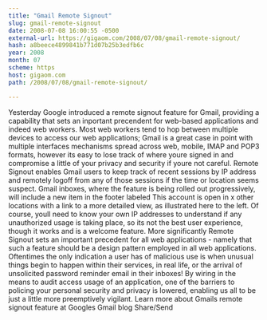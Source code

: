 ```yaml
---
title: "Gmail Remote Signout"
slug: gmail-remote-signout
date: 2008-07-08 16:00:55 -0500
external-url: https://gigaom.com/2008/07/08/gmail-remote-signout/
hash: a8beece4899841b771d07b25b3edfb6c
year: 2008
month: 07
scheme: https
host: gigaom.com
path: /2008/07/08/gmail-remote-signout/

---
```


Yesterday Google introduced a remote signout feature for Gmail, providing a capability that sets an inportant precendent for web-based applications and indeed web workers.  Most web workers tend to hop between multiple devices to access our web applications; Gmail is a great case in point with multiple interfaces mechanisms spread across web, mobile, IMAP and POP3 formats, however its easy to lose track of where youre signed in and compromise a little of your privacy and security if youre not careful.  Remote Signout enables Gmail users to keep track of recent sessions by IP address and remotely logoff from any of those sessions if the time or location seems suspect.    Gmail inboxes, where the feature is being rolled out progressively, will include a new item in the footer labeled This account is open in x other locations with a link to a more detailed view, as illustrated here to the left. Of course, youll need to know your own IP addresses to understand if any unauthorized usage is taking place, so its not the best user experience, though it works and is a welcome feature.  More significantly Remote Signout sets an important precedent for all web applications - namely that such a feature should be a design pattern employed in all web applications.  Oftentimes the only indication a user has of malicious use is when unusual things begin to happen within their services, in real life, or the arrival of unsolicited password reminder email in their inboxes! By wiring in the means to audit access usage of an application, one of the barriers to policing your personal security and privacy is lowered, enabling us all to be just a little more preemptively vigilant.  Learn more about Gmails remote signout feature at Googles Gmail blog  Share/Send
